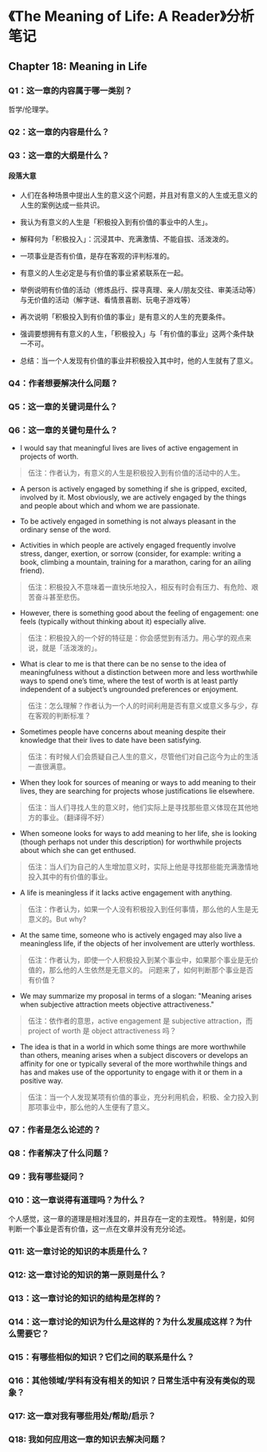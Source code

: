 # 《The Meaning of Life: A Reader》分析笔记

## Chapter 18: Meaning in Life

### Q1：这一章的内容属于哪一类别？

哲学/伦理学。

### Q2：这一章的内容是什么？

### Q3：这一章的大纲是什么？

#### 段落大意

- 人们在各种场景中提出人生的意义这个问题，并且对有意义的人生或无意义的人生的案例达成一些共识。

- 我认为有意义的人生是「积极投入到有价值的事业中的人生」。

- 解释何为「积极投入」：沉浸其中、充满激情、不能自拔、活泼泼的。

- 一项事业是否有价值，是存在客观的评判标准的。

- 有意义的人生必定是与有价值的事业紧紧联系在一起。

- 举例说明有价值的活动（修炼品行、探寻真理、亲人/朋友交往、审美活动等）与无价值的活动（解字谜、看情景喜剧、玩电子游戏等）

- 再次说明「积极投入到有价值的事业」是有意义的人生的充要条件。

- 强调要想拥有有意义的人生，「积极投入」与「有价值的事业」这两个条件缺一不可。

- 总结：当一个人发现有价值的事业并积极投入其中时，他的人生就有了意义。

### Q4：作者想要解决什么问题？

### Q5：这一章的关键词是什么？

### Q6：这一章的关键句是什么？

- I would say that meaningful lives are lives of active engagement in projects of worth.

> 伍注：作者认为，有意义的人生是积极投入到有价值的活动中的人生。

- A person is actively engaged by something if she is gripped, excited, involved by it.
  Most obviously, we are actively engaged by the things and people about which and whom we are passionate.

- To be actively engaged in something is not always pleasant in the ordinary sense of the word.

- Activities in which people are actively engaged frequently involve stress, danger, exertion, or sorrow
  (consider, for example: writing a book, climbing a mountain, training for a marathon, caring for an ailing friend).

> 伍注：积极投入不意味着一直快乐地投入，相反有时会有压力、有危险、艰苦奋斗甚至悲伤。

- However, there is something good about the feeling of engagement:
  one feels (typically without thinking about it) especially alive.

> 伍注：积极投入的一个好的特征是：你会感觉到有活力。用心学的观点来说，就是「活泼泼的」。

- What is clear to me is that there can be no sense to the idea of meaningfulness without a distinction between more and less worthwhile ways to spend one’s time,
  where the test of worth is at least partly independent of a subject’s ungrounded preferences or enjoyment.

> 伍注：怎么理解？作者认为一个人的时间利用是否有意义或意义多与少，存在客观的判断标准？

- Sometimes people have concerns about meaning despite their knowledge that their lives to date have been satisfying.

> 伍注：有时候人们会质疑自己人生的意义，尽管他们对自己迄今为止的生活一直很满意。

- When they look for sources of meaning or ways to add meaning to their lives,
  they are searching for projects whose justifications lie elsewhere.

> 伍注：当人们寻找人生的意义时，他们实际上是寻找那些意义体现在其他地方的事业。（翻译得不好）

- When someone looks for ways to add meaning to her life,
  she is looking (though perhaps not under this description) for worthwhile projects about which she can get enthused.

> 伍注：当人们为自己的人生增加意义时，实际上他是寻找那些能充满激情地投入其中的有价值的事业。

- A life is meaningless if it lacks active engagement with anything.

> 伍注：作者认为，如果一个人没有积极投入到任何事情，那么他的人生是无意义的。But why?

- At the same time, someone who is actively engaged may also live a meaningless life,
  if the objects of her involvement are utterly worthless.

> 伍注：作者认为，即使一个人积极投入到某个事业中，如果那个事业是无价值的，那么他的人生依然是无意义的。
> 问题来了，如何判断那个事业是否有价值？

- We may summarize my proposal in terms of a slogan:
  "Meaning arises when subjective attraction meets objective attractiveness."

> 伍注：依作者的意思，active engagement 是 subjective attraction，而 project of worth 是 object attractiveness 吗？

- The idea is that in a world in which some things are more worthwhile than others,
  meaning arises when a subject discovers or develops an affinity for one or typically several of the more worthwhile things
  and has and makes use of the opportunity to engage with it or them in a positive way.

> 伍注：当一个人发现某项有价值的事业，充分利用机会，积极、全力投入到那项事业中，那么他的人生便有了意义。

### Q7：作者是怎么论述的？

### Q8：作者解决了什么问题？

### Q9：我有哪些疑问？

### Q10：这一章说得有道理吗？为什么？

个人感觉，这一章的道理是相对浅显的，并且存在一定的主观性。
特别是，如何判断一个事业是否有价值，这一点在文章并没有充分论述。

### Q11: 这一章讨论的知识的本质是什么？

### Q12: 这一章讨论的知识的第一原则是什么？

### Q13：这一章讨论的知识的结构是怎样的？

### Q14：这一章讨论的知识为什么是这样的？为什么发展成这样？为什么需要它？

### Q15：有哪些相似的知识？它们之间的联系是什么？

### Q16：其他领域/学科有没有相关的知识？日常生活中有没有类似的现象？

### Q17: 这一章对我有哪些用处/帮助/启示？

### Q18: 我如何应用这一章的知识去解决问题？


